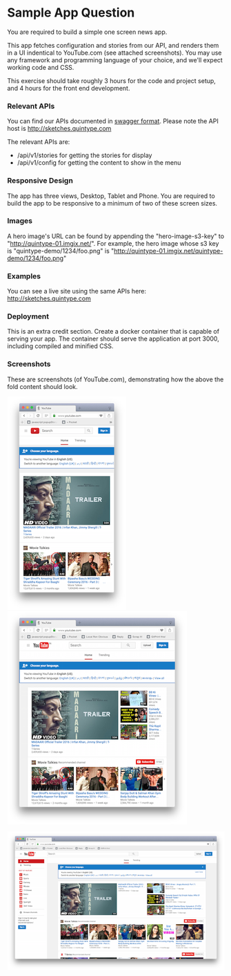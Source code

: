 # Sample App Question

You are required to build a simple one screen news app.

This app fetches configuration and stories from our API, and renders them in a UI indentical to YouTube.com (see attached screenshots). You may use any framework and programming language of your choice, and we'll expect working code and CSS.

This exercise should take roughly 3 hours for the code and project setup, and 4 hours for the front end development.

### Relevant APIs

You can find our APIs documented in [swagger format](https://itsman.quintype.com/sketches-swagger.json). Please note the API host is http://sketches.quintype.com

The relevant APIs are:
* /api/v1/stories for getting the stories for display
* /api/v1/config for getting the content to show in the menu

### Responsive Design

The app has three views, Desktop, Tablet and Phone. You are required to build the app to be responsive to a minimum of two of these screen sizes.

### Images

A hero image's URL can be found by appending the "hero-image-s3-key" to "http://quintype-01.imgix.net/". For example, the hero image whose s3 key is "quintype-demo/1234/foo.png" is "http://quintype-01.imgix.net/quintype-demo/1234/foo.png"

### Examples

You can see a live site using the same APIs here: http://sketches.quintype.com

### Deployment

This is an extra credit section. Create a docker container that is capable of serving your app. The container should serve the application at port 3000, including compiled and minified CSS.

### Screenshots

These are screenshots (of YouTube.com), demonstrating how the above the fold content should look.

![Phone View](./phone.png?raw=true "Phone View")
![Tablet View](./tablet.png?raw=true "Tablet View")

![Desktop View](./desktop.png?raw=true "Desktop View")

